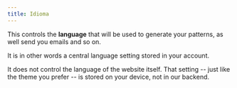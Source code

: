 ```yaml
---
title: Idioma
---
```


This controls the **language** that will be used to generate your patterns, as well send you emails and so on.

It is in other words a central language setting stored in your account.

It does not control the language of the website itself. That setting -- just like the theme you prefer -- is stored on your device, not in our backend.
